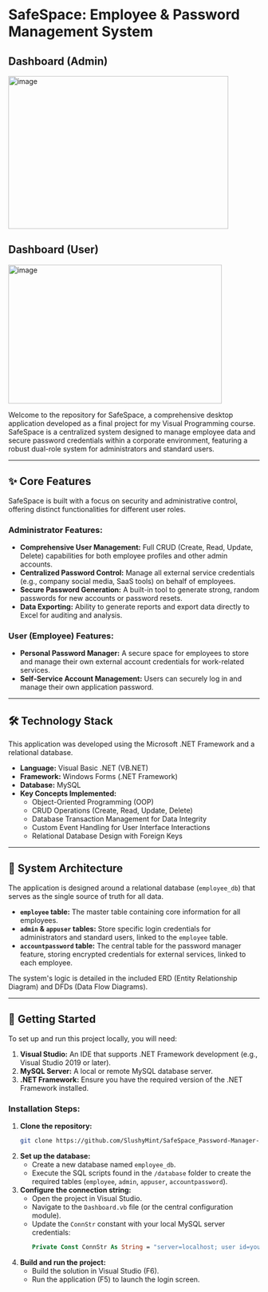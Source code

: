 # SafeSpace: Employee & Password Management System

## Dashboard (Admin)
<img width="441" height="306" alt="image" src="https://github.com/user-attachments/assets/009ef037-cf98-426d-b78a-b6543bd89a56" />

## Dashboard (User)
<img width="428" height="278" alt="image" src="https://github.com/user-attachments/assets/4b3830e5-b08a-409a-afa3-7ba804ee7a3c" />

Welcome to the repository for SafeSpace, a comprehensive desktop application developed as a final project for my Visual Programming course. SafeSpace is a centralized system designed to manage employee data and secure password credentials within a corporate environment, featuring a robust dual-role system for administrators and standard users.

---

## ✨ Core Features

SafeSpace is built with a focus on security and administrative control, offering distinct functionalities for different user roles.

### Administrator Features:
- **Comprehensive User Management:** Full CRUD (Create, Read, Update, Delete) capabilities for both employee profiles and other admin accounts.
- **Centralized Password Control:** Manage all external service credentials (e.g., company social media, SaaS tools) on behalf of employees.
- **Secure Password Generation:** A built-in tool to generate strong, random passwords for new accounts or password resets.
- **Data Exporting:** Ability to generate reports and export data directly to Excel for auditing and analysis.

### User (Employee) Features:
- **Personal Password Manager:** A secure space for employees to store and manage their own external account credentials for work-related services.
- **Self-Service Account Management:** Users can securely log in and manage their own application password.

---

## 🛠️ Technology Stack

This application was developed using the Microsoft .NET Framework and a relational database.

- **Language:** Visual Basic .NET (VB.NET)
- **Framework:** Windows Forms (.NET Framework)
- **Database:** MySQL
- **Key Concepts Implemented:**
  - Object-Oriented Programming (OOP)
  - CRUD Operations (Create, Read, Update, Delete)
  - Database Transaction Management for Data Integrity
  - Custom Event Handling for User Interface Interactions
  - Relational Database Design with Foreign Keys

---

## 🔧 System Architecture

The application is designed around a relational database (`employee_db`) that serves as the single source of truth for all data.

- **`employee` table:** The master table containing core information for all employees.
- **`admin` & `appuser` tables:** Store specific login credentials for administrators and standard users, linked to the `employee` table.
- **`accountpassword` table:** The central table for the password manager feature, storing encrypted credentials for external services, linked to each employee.

The system's logic is detailed in the included ERD (Entity Relationship Diagram) and DFDs (Data Flow Diagrams).

---

## 🚀 Getting Started

To set up and run this project locally, you will need:

1.  **Visual Studio:** An IDE that supports .NET Framework development (e.g., Visual Studio 2019 or later).
2.  **MySQL Server:** A local or remote MySQL database server.
3.  **.NET Framework:** Ensure you have the required version of the .NET Framework installed.

### Installation Steps:

1.  **Clone the repository:**
    ```bash
    git clone https://github.com/SlushyMint/SafeSpace_Password-Manager-Application.git
    ```
2.  **Set up the database:**
    - Create a new database named `employee_db`.
    - Execute the SQL scripts found in the `/database` folder to create the required tables (`employee`, `admin`, `appuser`, `accountpassword`).
3.  **Configure the connection string:**
    - Open the project in Visual Studio.
    - Navigate to the `Dashboard.vb` file (or the central configuration module).
    - Update the `ConnStr` constant with your local MySQL server credentials:
      ```vb
      Private Const ConnStr As String = "server=localhost; user id=your_user;password=your_password; database=employee_db"
      ```
4.  **Build and run the project:**
    - Build the solution in Visual Studio (F6).
    - Run the application (F5) to launch the login screen.
